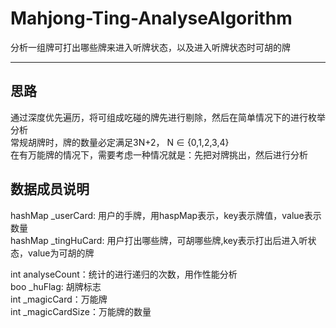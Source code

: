 # Mahjong-Ting-AnalyseAlgorithm
分析一组牌可打出哪些牌来进入听牌状态，以及进入听牌状态时可胡的牌

***
## 思路
通过深度优先遍历，将可组成吃碰的牌先进行剔除，然后在简单情况下的进行枚举分析  
常规胡牌时，牌的数量必定满足3N+2， N ∈ {0,1,2,3,4}  
在有万能牌的情况下，需要考虑一种情况就是：先把对牌挑出，然后进行分析


## 数据成员说明
hashMap   _userCard: 用户的手牌，用haspMap表示，key表示牌值，value表示数量    
hashMap   _tingHuCard: 用户打出哪些牌，可胡哪些牌,key表示打出后进入听状态，value为可胡的牌

  
int analyseCount：统计的进行递归的次数，用作性能分析  
boo _huFlag: 胡牌标志  
int _magicCard：万能牌  
int _magicCardSize：万能牌的数量

